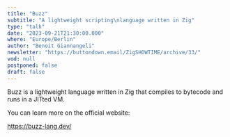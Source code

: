 ```yaml
---
title: "Buzz"
subtitle: "A lightweight scripting\nlanguage written in Zig"
type: "talk"
date: "2023-09-21T21:30:00.000"
where: "Europe/Berlin"
author: "Benoit Giannangeli"
newsletter: "https://buttondown.email/ZigSHOWTIME/archive/33/"
vod: null
postponed: false
draft: false
---
```

Buzz is a lightweight language written in Zig that 
compiles to bytecode and runs in a JITted VM.

You can learn more on the official website:

https://buzz-lang.dev/